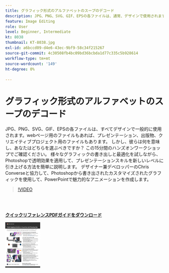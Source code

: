 ```yaml
---
title: グラフィック形式のアルファベットのスープのデコード
description: JPG、PNG、SVG、GIF、EPSの各ファイルは、通常、デザインで使用されます。webページ用のファイルもあれば、プレゼンテーション、出版物、クリエイティブプロジェクト用のファイルもあります。 しかし、彼らは何を意味し、あなたはどちらを選ぶべきですか？
feature: Image Editing
role: User
level: Beginner, Intermediate
kt: 8038
thumbnail: KT-8038.jpg
exl-id: a6bccd09-d4e6-43ec-9bf9-58c34f215267
source-git-commit: 4c30508fb4bc09bd36bcbda1d77c335c5b928614
workflow-type: tm+mt
source-wordcount: '149'
ht-degree: 0%

---
```


# グラフィック形式のアルファベットのスープのデコード

JPG、PNG、SVG、GIF、EPSの各ファイルは、すべてデザインで一般的に使用されます。webページ用のファイルもあれば、プレゼンテーション、出版物、クリエイティブプロジェクト用のファイルもあります。 しかし、彼らは何を意味し、あなたはどちらを選ぶべきですか？ この15分間のハンズオンワークショップでご確認ください。 様々なグラフィックの書き出しと最適化を試しながら、Photoshopで透明効果を適用して、プレゼンテーションスキルを新しいレベルに引き上げる方法を簡単に説明します。 デザイナー兼デベロッパーのChris Converseと協力して、Photoshopから書き出されたカスタマイズされたグラフィックを使用して、PowerPointで魅力的なアニメーションを作成します。

>[!VIDEO](https://video.tv.adobe.com/v/3410416?hidetitle=true&captions=jpn)

<br> 

[**クイックリファレンスPDFガイドをダウンロード**](../quick-reference/Decodingthealphabetsoupofgraphicformats.pdf)

[![クイックリファレンスガイドの最初のページの画像](assets/DecodingthealphabetsoupofgraphicformatsPage1.png)](../quick-reference/Decodingthealphabetsoupofgraphicformats.pdf)
